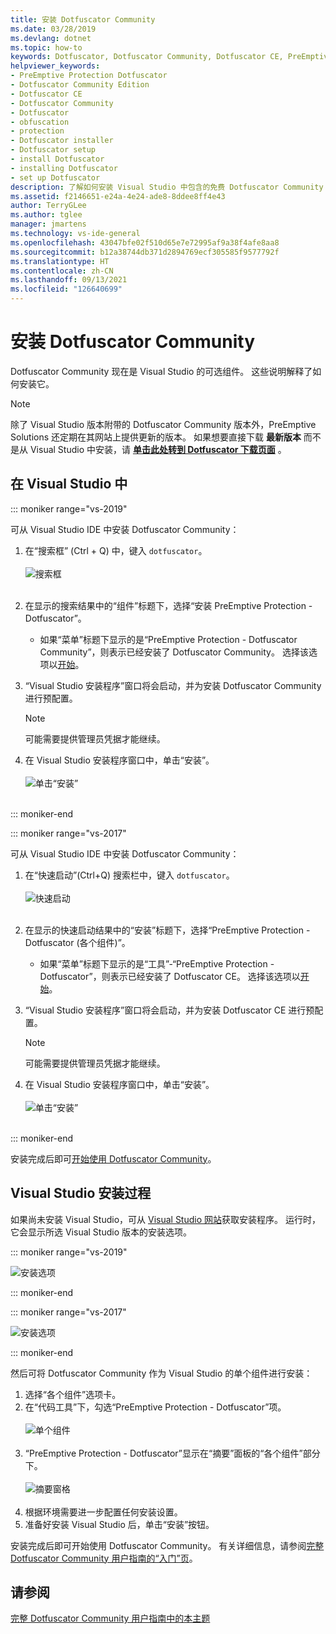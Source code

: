 ```yaml
---
title: 安装 Dotfuscator Community
ms.date: 03/28/2019
ms.devlang: dotnet
ms.topic: how-to
keywords: Dotfuscator, Dotfuscator Community, Dotfuscator CE, PreEmptive, PreEmptive Solutions, PreEmptive Protection, 保护, 社区版, 模糊处理, .NET, 免费, Visual Studio 2017, Visual Studio 2019, Visual Studio, 安装
helpviewer_keywords:
- PreEmptive Protection Dotfuscator
- Dotfuscator Community Edition
- Dotfuscator CE
- Dotfuscator Community
- Dotfuscator
- obfuscation
- protection
- Dotfuscator installer
- Dotfuscator setup
- install Dotfuscator
- installing Dotfuscator
- set up Dotfuscator
description: 了解如何安装 Visual Studio 中包含的免费 Dotfuscator Community 副本。
ms.assetid: f2146651-e24a-4e24-ade8-8ddee8ff4e43
author: TerryGLee
ms.author: tglee
manager: jmartens
ms.technology: vs-ide-general
ms.openlocfilehash: 43047bfe02f510d65e7e72995af9a38f4afe8aa8
ms.sourcegitcommit: b12a38744db371d2894769ecf305585f9577792f
ms.translationtype: HT
ms.contentlocale: zh-CN
ms.lasthandoff: 09/13/2021
ms.locfileid: "126640699"
---
```

# <a name="install-dotfuscator-community"></a>安装 Dotfuscator Community

Dotfuscator Community 现在是 Visual Studio 的可选组件。
这些说明解释了如何安装它。

> [!NOTE]
> 除了 Visual Studio 版本附带的 Dotfuscator Community 版本外，PreEmptive Solutions 还定期在其网站上提供更新的版本。
> 如果想要直接下载 **最新版本** 而不是从 Visual Studio 中安装，请 **[单击此处转到 Dotfuscator 下载页面][download]** 。

## <a name="within-visual-studio"></a>在 Visual Studio 中

::: moniker range="vs-2019"

可从 Visual Studio IDE 中安装 Dotfuscator Community：

1. 在“搜索框” (Ctrl + Q) 中，键入 `dotfuscator`。 <br/> <br/> ![搜索框](media/install_in_vs19_12.png) <br/> <br/>

2. 在显示的搜索结果中的“组件”标题下，选择“安装 PreEmptive Protection - Dotfuscator”。
   * 如果“菜单”标题下显示的是“PreEmptive Protection - Dotfuscator Community”，则表示已经安装了 Dotfuscator Community。 选择该选项以[开始][get-started]。

3. “Visual Studio 安装程序”窗口将会启动，并为安装 Dotfuscator Community 进行预配置。
   > [!NOTE]
   > 可能需要提供管理员凭据才能继续。

4. 在 Visual Studio 安装程序窗口中，单击“安装”。 <br/> <br/> ![单击“安装”](media/install_in_vs19_34.png) <br/> <br/>

::: moniker-end

::: moniker range="vs-2017"

可从 Visual Studio IDE 中安装 Dotfuscator Community：

1. 在“快速启动”(Ctrl+Q) 搜索栏中，键入 `dotfuscator`。 <br/> <br/> ![快速启动](media/install_from_vs_12.png) <br/> <br/>

2. 在显示的快速启动结果中的“安装”标题下，选择“PreEmptive Protection - Dotfuscator (各个组件)”。
   * 如果“菜单”标题下显示的是“工具”-“PreEmptive Protection - Dotfuscator”，则表示已经安装了 Dotfuscator CE。 选择该选项以[开始][get-started]。

3. “Visual Studio 安装程序”窗口将会启动，并为安装 Dotfuscator CE 进行预配置。
   > [!NOTE]
   > 可能需要提供管理员凭据才能继续。

4. 在 Visual Studio 安装程序窗口中，单击“安装”。 <br/> <br/> ![单击“安装”](media/install_from_vs_345.png) <br/> <br/>

::: moniker-end

安装完成后即可[开始使用 Dotfuscator Community][get-started]。

## <a name="during-visual-studio-installation"></a>Visual Studio 安装过程

如果尚未安装 Visual Studio，可从 [Visual Studio 网站][vs-install]获取安装程序。
运行时，它会显示所选 Visual Studio 版本的安装选项。

::: moniker range="vs-2019"

![安装选项](media/install_ui.png)

::: moniker-end

::: moniker range="vs-2017"

![安装选项](media/install_ui_17.png)

::: moniker-end

然后可将 Dotfuscator Community 作为 Visual Studio 的单个组件进行安装：

1. 选择“各个组件”选项卡。
2. 在“代码工具”下，勾选“PreEmptive Protection - Dotfuscator”项。<br/> <br/> ![单个组件](media/install_individually_12.png) <br/> <br/>
3. “PreEmptive Protection - Dotfuscator”显示在“摘要”面板的“各个组件”部分下。 <br/> <br/> ![摘要窗格](media/install_individually_3.png) <br/> <br/>
4. 根据环境需要进一步配置任何安装设置。
5. 准备好安装 Visual Studio 后，单击“安装”按钮。

安装完成后即可开始使用 Dotfuscator Community。 有关详细信息，请参阅[完整 Dotfuscator Community 用户指南的“入门”页][get-started]。

## <a name="see-also"></a>请参阅

[完整 Dotfuscator Community 用户指南中的本主题](https://www.preemptive.com/dotfuscator/ce/docs/help/)

<!-- Copyright © 2019 PreEmptive Solutions, LLC -->

[vs-install]:  https://visualstudio.microsoft.com/downloads/
[get-started]:  https://www.preemptive.com/dotfuscator/ce/docs/help/gui_getstarted.html

[download]:  https://www.preemptive.com/products/dotfuscator/downloads

[full]:  https://www.preemptive.com/dotfuscator/ce/docs/help/intro_install.html
